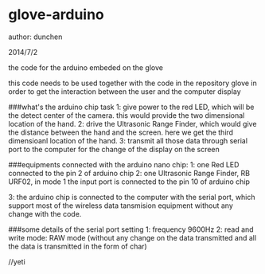 glove-arduino
=============
author: dunchen


2014/7/2

the code for the arduino embeded on the glove

this code needs to be used together with the code in the repository glove in order to get the interaction between the user and the computer display

###what's the arduino chip task
1: give power to the red LED, which will be the detect center of the camera. this would provide the two dimensional location of the hand.
2: drive the Ultrasonic Range Finder, which would give the distance between the hand and the screen. here we get the third dimensioanl location of the hand.
3: transmit all those data through serial port to the computer for the change of the display on the screen

###equipments connected with the arduino nano chip:
1: one Red LED connected to the pin 2 of arduino chip
2: one Ultrasonic Range Finder, RB URF02, in mode 1
              the input port is connected to the pin 10 of arduino chip


3: the arduino chip is connected to the computer with the serial port, which support most of the wireless data tansmision equipment without any change with the code.

###some details of the serial port setting
1: frequency 9600Hz
2: read and write mode: RAW mode (without any change on the data transmitted and all the data is transmitted in the form of char)


//yeti


